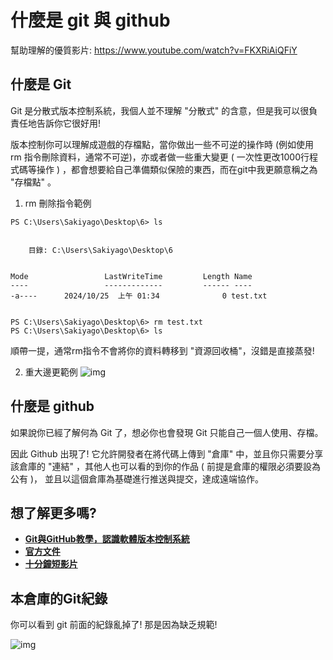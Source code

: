 # 什麼是 git 與 github

幫助理解的優質影片: https://www.youtube.com/watch?v=FKXRiAiQFiY

## 什麼是 Git

Git 是分散式版本控制系統，我個人並不理解 "分散式" 的含意，但是我可以很負責任地告訴你它很好用!

版本控制你可以理解成遊戲的存檔點，當你做出一些不可逆的操作時 (例如使用 rm 指令刪除資料，通常不可逆)，亦或者做一些重大變更 ( 一次性更改1000行程式碼等操作 ) ，都會想要給自己準備類似保險的東西，而在git中我更願意稱之為 "存檔點" 。

1. rm 刪除指令範例
```shell
PS C:\Users\Sakiyago\Desktop\6> ls


    目錄: C:\Users\Sakiyago\Desktop\6


Mode                 LastWriteTime         Length Name
----                 -------------         ------ ----
-a----      2024/10/25  上午 01:34              0 test.txt


PS C:\Users\Sakiyago\Desktop\6> rm test.txt
PS C:\Users\Sakiyago\Desktop\6> ls
```
順帶一提，通常rm指令不會將你的資料轉移到 "資源回收桶"，沒錯是直接蒸發!

2. 重大邊更範例
![img](https://i.imghippo.com/files/dJrt6744KnQ.jpg)

## 什麼是 github

如果說你已經了解何為 Git 了，想必你也會發現 Git 只能自己一個人使用、存檔。

因此 Github 出現了! 它允許開發者在將代碼上傳到 "倉庫" 中，並且你只需要分享該倉庫的 "連結" ，其他人也可以看的到你的作品 ( 前提是倉庫的權限必須要設為公有 )， 並且以這個倉庫為基礎進行推送與提交，達成遠端協作。

## 想了解更多嗎? 
- [**Git與GitHub教學，認識軟體版本控制系統**](https://tw.alphacamp.co/blog/git-github-version-control-guide)
- [**官方文件**](https://docs.github.com/zh/get-started/start-your-journey/about-github-and-git)
- [**十分鐘短影片**](https://www.youtube.com/watch?v=q4CQBuZ4IGo)

## 本倉庫的Git紀錄

你可以看到 git 前面的紀錄亂掉了! 那是因為缺乏規範!

![img](https://i.imghippo.com/files/zVls9093eQI.jpg)